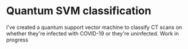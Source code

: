 # Quantum SVM classification
I've created a quantum support vector machine to classify CT scans on whether they're infected with COVID-19 or they're uninfected.
Work in progress
